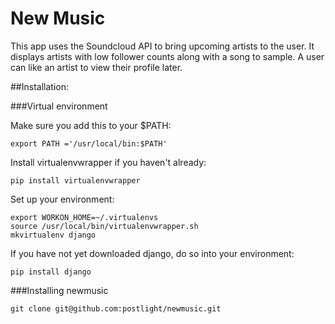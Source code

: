 # New Music

This app uses the Soundcloud API to bring upcoming artists to the user. It displays artists with low follower counts along with a song to sample. A user can like an artist to view their profile later.

##Installation:

###Virtual environment

Make sure you add this to your $PATH:
```
export PATH ='/usr/local/bin:$PATH'
```
Install virtualenvwrapper if you haven't already:
```
pip install virtualenvwrapper
```
Set up your environment:
```
export WORKON_HOME=~/.virtualenvs
source /usr/local/bin/virtualenvwrapper.sh
mkvirtualenv django
```
If you have not yet downloaded django, do so into your environment:
```
pip install django
```

###Installing newmusic

```
git clone git@github.com:postlight/newmusic.git
```
